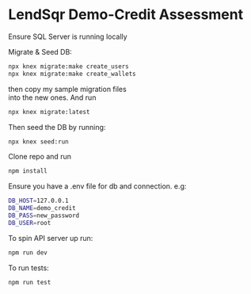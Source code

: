 # LendSqr Demo-Credit Assessment

Ensure SQL Server is running locally

Migrate & Seed DB:
```bash
npx knex migrate:make create_users
npx knex migrate:make create_wallets
```

then copy my sample migration files  
into the new ones. And run

```bash
npx knex migrate:latest
```
Then seed the DB by running: 

```bash
npx knex seed:run
```

Clone repo and run 
```bash
npm install
```

Ensure you have a .env file for db and connection.
e.g:

```bash
DB_HOST=127.0.0.1
DB_NAME=demo_credit
DB_PASS=new_password
DB_USER=root
```

To spin API server up run:

```bash
npm run dev
```

To run tests:
```bash
npm run test
```
